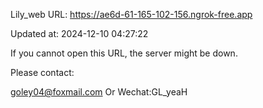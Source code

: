 Lily_web URL: https://ae6d-61-165-102-156.ngrok-free.app

Updated at: 2024-12-10 04:27:22

If you cannot open this URL, the server might be down.

Please contact: 

goley04@foxmail.com Or Wechat:GL_yeaH